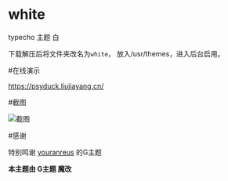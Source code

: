 # white

typecho 主题 白

下载解压后将文件夹改名为`white`， 放入/usr/themes，进入后台启用。

#在线演示

https://psyduck.liujiayang.cn/   


#截图

![截图](https://www.liujiayang.cn/psyduck/psyduck.liujiayang.cn_.png)

#感谢

特别鸣谢 [youranreus](https://github.com/youranreus/G) 的G主题

**本主题由 G主题 魔改**